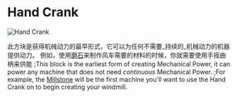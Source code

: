 # Hand Crank

![Hand Crank](block:betterwithmods:hand_crank@0)

此方块是获得机械动力的最早形式，它可以为任何不需要_持续的_机械动力的机器提供动力。
例如，使用[磨石](mill.md)来制作风车需要的材料的时候，你就需要使用手摇曲柄来供能
;This block is the earliest form of creating Mechanical Power, it can power any machine that does not need _continuous_ Mechanical Power.
;For example, the [Millstone](mill.md) will be the first machine you'll want to use the Hand Crank on to begin creating your windmill.

